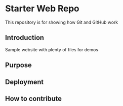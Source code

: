 # Starter Web Repo

This repository is for showing how Git and GitHub work


## Introduction

Sample website with plenty of files for demos


## Purpose


## Deployment


## How to contribute
